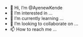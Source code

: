 - 👋 Hi, I’m @AyenewKende
- 👀 I’m interested in ...
- 🌱 I’m currently learning ...
- 💞️ I’m looking to collaborate on ...
- 📫 How to reach me ...

<!---
AyenewKende/AyenewKende is a ✨ special ✨ repository because its `README.md` (this file) appears on your GitHub profile.
You can click the Preview link to take a look at your changes.
--->
